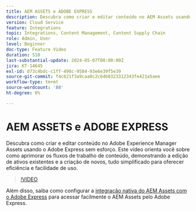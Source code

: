 ```yaml
---
title: AEM ASSETS e ADOBE EXPRESS
description: Descubra como criar e editar conteúdo no AEM Assets usando o Adobe Express.
version: Cloud Service
feature: Integrations
topic: Integrations, Content Management, Content Supply Chain
role: Admin, User
level: Beginner
doc-type: Feature Video
duration: 510
last-substantial-update: 2024-05-07T00:00:00Z
jira: KT-14645
exl-id: d73c4bdc-c1ff-498c-9584-93e6e39f5e39
source-git-commit: f4c621f3a9caa8c2c64b8323312343fe421a5aee
workflow-type: tm+mt
source-wordcount: '88'
ht-degree: 0%

---
```


# AEM ASSETS e ADOBE EXPRESS

Descubra como criar e editar conteúdo no Adobe Experience Manager Assets usando o Adobe Express sem esforço. Este vídeo orienta você sobre como aprimorar os fluxos de trabalho de conteúdo, demonstrando a edição de ativos existentes e a criação de novos, tudo simplificado para oferecer eficiência e facilidade de uso.

>[!VIDEO](https://video.tv.adobe.com/v/3425972/?learn=on)

Além disso, saiba como configurar a [integração nativa do AEM Assets com o Adobe Express](https://experienceleague.adobe.com/en/docs/experience-manager-cloud-service/content/assets/integration-adobe-express/native-integration-adobe-express) para acessar facilmente o AEM Assets pelo Adobe Express.
